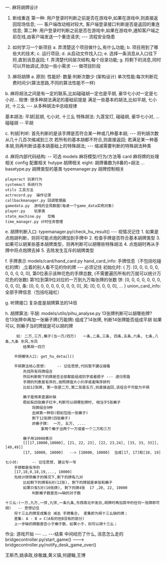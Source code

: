 一. 麻将胡牌设计
1. 断线重连
第一种: 
	用户登录时判断之前是否在游戏中,如果在游戏中,则直接返回现场信息;
	 --- 客户端改动相对较大, 客户端登录接口判断是否是返回的重连信息;
第二种:
	用户登录时判断之前是否在游戏中,如果在游戏中,通知客户端之前在线,由客户端发送一个重连请求;
		--- 流程安全隐患

2. 如何学习一个新项目
a. 弄清楚这个项目做什么,有什么功能;
b. 项目用到了哪些大的技术;
c. 运行项目;
d. 从启动文件找入口;
e. 选择一条消息从入口往下捋,直到消息返回;
f. 弄清楚代码层次结构,每个目录功能;
g. 捋剩下的消息,同时可以开始调试,添加一些小需求 --- 做项目阶段

3. 麻将胡牌
a. 原则: 
性能好: 
	数量:判断次数少 (架构设计) 
	单次性能:每次判断花费时间少(算法思路,不同的算法性能不一样)

b. 麻将胡法之间是有一定的联系,比如碰碰胡一定也是平胡, 豪华七小对一定是七小对...
规律: 很多种胡法满足的基础前提是  满足一些基本的胡法,比如平胡, 七小对, 十三幺   --- 从多种胡法中总结规律

基本胡法: 平胡|屁胡, 七小对, 十三幺
特殊胡法: 九莲宝灯, 碰碰胡, 豪华七小对, ...
	碰碰胡 -- 平胡


c. 判胡|判听:
	首先判断的是该手牌是否符合某一种或几种基本胡;     --- 将判胡次数从几十几百次缩减到三次
	若所有的基本胡都不符合,则直接返回;
	若满足某一种基本胡,则再判断该基本胡基础上的特殊胡法;  --- 缩减需要判断的特殊胡法种类

d. 麻将内部代码结构:   -- 可选
models  麻将模型/行为/方法等
	card  麻将牌的处理相关
	config  配置相关
	hutype  胡牌相关
		eight:  胡牌番数为8番的=胡法
		...
		basetype.py 胡牌类型的基类
		typemanager.py 胡牌控制相关


	playeract 玩家行为
	systemact 系统行为
	utils 工具方法
	actrecord.py  操作记录
	callbackmanager.py 回调管理器   
	gamedata.py  游戏的全局数据(每桌一个game_data实例对象)
	player.py    玩家类
	state_machine.py   忽略
	time_manager.py 计时任务管理

e. 胡牌判断入口:
	typemanager.py/check_hu_result()       --- 视情况记住
	1. 如果是点炮胡判断，则将可能点炮的牌加到⼿牌中
	2. 检查⼿牌是否符合基本胡牌类型
	3. 如果可以胡某些基本胡牌类型，则再判断可以胡哪些特殊胡法
	4. 点炮胡时再从⼿牌中将点炮牌去掉
	5. 去除发⽣互斥的胡牌类型

f. 手牌表示
	models/card/hand_card.py 
		hand_card_info:   手牌信息（不包括吃碰杠的牌）,立着的别人看不见的你的牌     --- 必须记住
		  初始化时:
		  {
		  	万: [0, 0, 0, 0, 0, 0, 0, 0, 0, 0],   第0位表示该种花色的手牌总数, 	 (不需要遍历所有的万就可以统计万花色的张数)
		  									第1位到第9位对应的一万到九万每张牌的张数
		  	饼: [0, 0, 0, 0, 0, 0, 0, 0, 0, 0],
		  	条: [0, 0, 0, 0, 0, 0, 0, 0, 0, 0],
		  	风: [0, 0, 0, 0, 0],
		  	...
		  }
		union_card_info:  全部手牌信息（包括吃碰杠）

g. 听牌接口
	复杂度是胡牌算法的14倍

h. 胡牌算法:
	平胡:   models/utils/pihu_analyse.py
	13张牌判断可以胡哪些牌?   
		 在13张牌中再加一张癞子牌(万能牌) 组成了14张牌, 判断14张牌能否组成平胡
		 如果可以, 则癞子当的牌就是可以胡的牌

		 如: 二万,三万,癞子(当一万/四万)   一条,二条,三条, 四条,五条,六条, 七条,八条,九条 东风,东风
		 	结果胡一四万

		平胡模块入口: get_hu_detail()

		平胡算法核心思想:     -- 记住思想,代码暂不建议细看
			先找所有将牌组合
			然后判断剩下的牌是否全部都能组成刻字或者顺子 --- 递归思路
			手牌的列表是有序的,按照牌值大小升序或者降序排列
			比如12张牌, 第一张是二万,第二张是五万,则直接返回,该组合不可能为平胡

			癞子是用来查漏补缺
			假如有四张癞子红中,判断可以胡哪些牌时, 相当于5张癞子
				将牌组合9种
				去掉第一种将(假如包括一张癞子)
				剩下12张牌(四张癞子)
				非癞子牌:  一万, 五万, ....
					拿两个癞子当两个一万或者一个二万和三万

			癞子用10000表示
			[[[17,10000,10000], [21, 22, 23], [22, 23,24], [33, 33, 33]], [49,49]]
			[17, 10000, 10000]   --> [10000, 10000]  当成[17, 17]和[18, 19]

	七小对:      -- 记住思想, 建议写一写
		手牌都是有序的
		[17,18,0,18,19,..., 10000]	
		先统计排除癞子的情况下,剩下的牌有几对
			比如剩下的牌有6对(12张), 剩下的牌就是单张和癞子
			如果只有5对(10张牌), 剩下的牌4张  17 ,20, 22, 10000
				判断癞子数是否>=缺的对子数

	十三幺:(一万,九万,一饼,九饼,一条九条,东西南北中发白,胡牌时再加其中的任何一张牌即可胡)   -- 思想记住
		将⼗三⺓的牌变成集合 减去 ⼿牌集合， 差集即为胡⼗三⺓缺的牌；
		差集: A - B = C(A有的但B没有的部分)
		上⼀步缺的牌数是否⼩于癞⼦数，如果⼩于，则可以胡⼗三⺓；


作业: 游戏开始 --- .... ---结束  中间经历了什么, 消息怎么走的   bridgecontroller.py/start_game()   ---> bridgecontroller.py/notify_desk_game_over()

王斯杰,姚承政,徐敬雄,黄义镇,何键翰,王博

